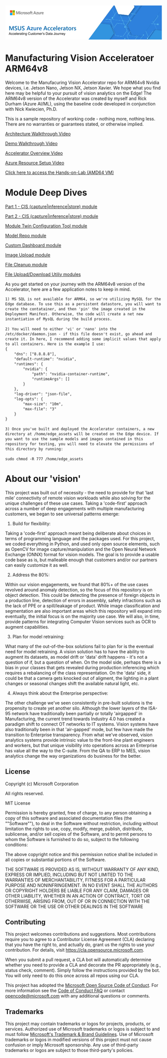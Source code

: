 ![MSUS Solution Accelerator](./images/MSUS%20Solution%20Accelerator%20Banner%20Two_981.png)

# Manufacturing Vision Acceleratoer ARM64v8
Welcome to the Manufacuring Vision Accelerator repo for ARM64v8 Nvidia devices, i.e. Jetson Nano, Jetson NX, Jetson Xavier. We hope what you find here may be helpful to your pursuit of vision analytics on the Edge! The ARM64v8 version of the Accelerator was created by myself and Rick Durham (Azure AI/ML), using the baseline code developed in conjunction with Nick Kwiecien, Ph.D. 

This is a sample repository of working code - nothing more, nothing less.  There are no warranties or guarantees stated, or otherwise implied.


[Architecture Walkthrough Video](/video/architectural_overview.mp4)


[Demo Walkthrough Video](/video/Demo_Walkthrough.mp4)


[Accelerator Overview Video](/video/Solution_Accelerator_Overview.mp4)


[Azure Resource Setup Video](/video/Azure_Setup_Walkthrough.mp4)


[Click here to access the Hands-on-Lab (AMD64 VM)](/Hands-on-Lab/Hands-on-Lab.md)



# Module Deep Dives

[Part 1 - CIS (capture|inference|store) module](/video/cis_camera_module_part_1.mp4)

[Part 2 - CIS (capture|inference|store) module](/video/cis_camera_module_part_2.mp4)

[Module Twin Configuration Tool module](/video/module_twin_configuration.mp4)

[Model Repo module](/video/model_repo.mp4)

[Custom Dashboard module](/video/custom_dashboard.mp4)

[Image Upload module](/video/image_upload.mp4)

[File Cleanup module](/video/file_cleanup.mp4)

[File Upload/Download Utiliy modules](/video/file_upload_download.mp4)

As you get started on your journey with the ARM64v8 version of the Accelerator, here are a few application notes to keep in mind.  

    1) MS SQL is not available for ARM64, so we're utilizing MySQL for the Edge database. To use this as a persistent datastore, you will want to create the contatainer, and then 'pin' the image created in the Deployment Manifest. Otherwise, the code will create a net new instantiation of MysQL during the build process.

    2) You will need to either 'vi' or 'nano' into the /etc/docker/daemon.json - if this file doesn't exist, go ahead and create it. In here, I recommend adding some implicit values that apply to all containers. Here is the example I use:
    {
        "dns": ["8.8.8.8"],
        "default-runtime": "nvidia",
        "runtimes": {
            "nvidia": {
                "path": "nvidia-container-runtime",
                "runtimeArgs": []
            }
        },
        "log-driver": "json-file",
        "log-opts": {
            "max-size": "10m",
            "max-file": "3"
        }
    }

    3) Once you've built and deployed the Accelerator containers, a new directory at /home/edge_assets will be created on the Edge device. If you want to use the sample models and images contained in this repository for testing, you will need to elevate the permissions of this directory by running:

    sudo chmod -R 777 /home/edge_assets


# About our 'vision' 

This project was built out of necessity - the need to provide for that 'last mile' connectivity of remote vision workloads while also solving for the unique challenges of these use cases. Taking a 'code-first' approach across a number of deep engagements with multiple manufacturing customers, we began to see universal patterns emerge:

1. Build for flexibility: 
 
 Taking a 'code-first' approach meant being deliberate about choices in terms of programming language and the packages used. For this project, we coded everything in Python, and used only open source elements, such as OpenCV for image capture/manipulation and the Open Neural Network Exchange (ONNX) format for vision models. The goal is to provide a usable code base as is, but malleable enough that customers and/or our partners can easily customize it as well.

2. Address the 80%:  

 Within our vision engagements, we found that 80%+ of the use cases revolved around anomaly detection, so the focus of this repository is on object detection. This could be detecting the presence of foreign objects in a production line, detection of errors in assembly, safety infractions such as the lack of PPE or a spill/leakage of product. While image classification and segmentation are also important areas which this repository will expand into eventually, the initial focus is on the majority use case. We will also, in time, provide patterns for integrating Computer Vision services such as OCR to augment capabilities.

3. Plan for model retraining:

 What many of the out-of-the-box solutions fail to plan for is the eventual need for model retraining. A vision solution has to have the ability to augment its datasets, as model drift or 'data' drift happens - it's not a question of if, but a question of when. On the model side, perhaps there is a bias in your classes that gets revealed during production inferencing which requires a rebalancing of the class representation. On the 'data' side, it could be that a camera gets knocked out of aligment, the lighting in a plant changes or seasonal changes shift the available natural light, etc.

4. Always think about the Enterprise perspective: 

 The other challenge we've seen consistently in pre-built solutions is the propensity to create yet another silo. Although the lower layers of the ISA-95 network have traditionally been partially or totally 'airgapped' in Manufacturing, the current trend towards Industry 4.0 has created a paradigm shift to connect OT networks to IT systems. Vision systems have also traditionally been in that 'air-gapped' mode, but few have made the transition to Enterprise transparency. From what we've observed, vision analytics systems provide intrinsic value to the front-line plant engineers and workers, but that unique visibility into operations across an Enterprise has value all the way to the C-suite. From the QA to ERP to MES, vision analytics change the way organizations do business for the better.

## License
Copyright (c) Microsoft Corporation

All rights reserved.

MIT License

Permission is hereby granted, free of charge, to any person obtaining a copy of this software and associated documentation files (the ""Software""), to deal in the Software without restriction, including without limitation the rights to use, copy, modify, merge, publish, distribute, sublicense, and/or sell copies of the Software, and to permit persons to whom the Software is furnished to do so, subject to the following conditions:

The above copyright notice and this permission notice shall be included in all copies or substantial portions of the Software.

THE SOFTWARE IS PROVIDED AS IS, WITHOUT WARRANTY OF ANY KIND, EXPRESS OR IMPLIED, INCLUDING BUT NOT LIMITED TO THE WARRANTIES OF MERCHANTABILITY, FITNESS FOR A PARTICULAR PURPOSE AND NONINFRINGEMENT. IN NO EVENT SHALL THE AUTHORS OR COPYRIGHT HOLDERS BE LIABLE FOR ANY CLAIM, DAMAGES OR OTHER LIABILITY, WHETHER IN AN ACTION OF CONTRACT, TORT OR OTHERWISE, ARISING FROM, OUT OF OR IN CONNECTION WITH THE SOFTWARE OR THE USE OR OTHER DEALINGS IN THE SOFTWARE


## Contributing

This project welcomes contributions and suggestions.  Most contributions require you to agree to a
Contributor License Agreement (CLA) declaring that you have the right to, and actually do, grant us
the rights to use your contribution. For details, visit https://cla.opensource.microsoft.com.

When you submit a pull request, a CLA bot will automatically determine whether you need to provide
a CLA and decorate the PR appropriately (e.g., status check, comment). Simply follow the instructions
provided by the bot. You will only need to do this once across all repos using our CLA.

This project has adopted the [Microsoft Open Source Code of Conduct](https://opensource.microsoft.com/codeofconduct/).
For more information see the [Code of Conduct FAQ](https://opensource.microsoft.com/codeofconduct/faq/) or
contact [opencode@microsoft.com](mailto:opencode@microsoft.com) with any additional questions or comments.

## Trademarks

This project may contain trademarks or logos for projects, products, or services. Authorized use of Microsoft trademarks or logos is subject to and must follow 
[Microsoft's Trademark & Brand Guidelines](https://www.microsoft.com/en-us/legal/intellectualproperty/trademarks/usage/general).
Use of Microsoft trademarks or logos in modified versions of this project must not cause confusion or imply Microsoft sponsorship.
Any use of third-party trademarks or logos are subject to those third-party's policies.
